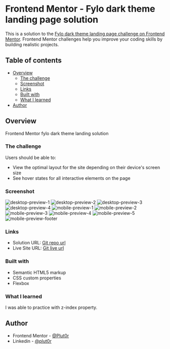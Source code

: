 # Frontend Mentor - Fylo dark theme landing page solution

This is a solution to the [Fylo dark theme landing page challenge on Frontend Mentor](https://www.frontendmentor.io/challenges/fylo-dark-theme-landing-page-5ca5f2d21e82137ec91a50fd). Frontend Mentor challenges help you improve your coding skills by building realistic projects. 

## Table of contents

- [Overview](#overview)
  - [The challenge](#the-challenge)
  - [Screenshot](#screenshot)
  - [Links](#links)
  - [Built with](#built-with)
  - [What I learned](#what-i-learned)
- [Author](#author)


## Overview

Frontend Mentor fylo dark theme landing solution

### The challenge

Users should be able to:

- View the optimal layout for the site depending on their device's screen size
- See hover states for all interactive elements on the page

### Screenshot

![desktop-preview-1](./resources/screenshots/desktop-preview-1%20(3).png)
![desktop-preview-2](./resources/screenshots/desktop-preview-2%20(2).png)
![desktop-preview-3](./resources/screenshots/desktop-preview-3%20(2).png)
![desktop-preview-4](./resources/screenshots/desktop-preview-4%20(2).png)
![mobile-preview-1](./resources/screenshots/mobile-preview-1%20(4).png)
![mobile-preview-2](./resources/screenshots/mobile-preview-2%20(4).png)
![mobile-preview-3](./resources/screenshots/mobile-preview-3%20(2).png)
![mobile-preview-4](./resources/screenshots/mobile-preview-4%20(2).png)
![mobile-preview-5](./resources/screenshots/mobile-preview-5.png)
![mobile-preview-footer](./resources/screenshots/mobile-footer-preview.png)


### Links

- Solution URL: [Git repo url](https://github.com/Plut0r/fylo-dark-landing-page)
- Live Site URL: [Git live url](https://plut0r.github.io/fylo-dark-landing-page/)


### Built with

- Semantic HTML5 markup
- CSS custom properties
- Flexbox


### What I learned

I was able to practice with z-index property.

## Author

- Frontend Mentor - [@Plut0r](https://www.frontendmentor.io/profile/Plut0r)
- Linkedin - [@plut0r](www.linkedin.com/in/plut0r)
